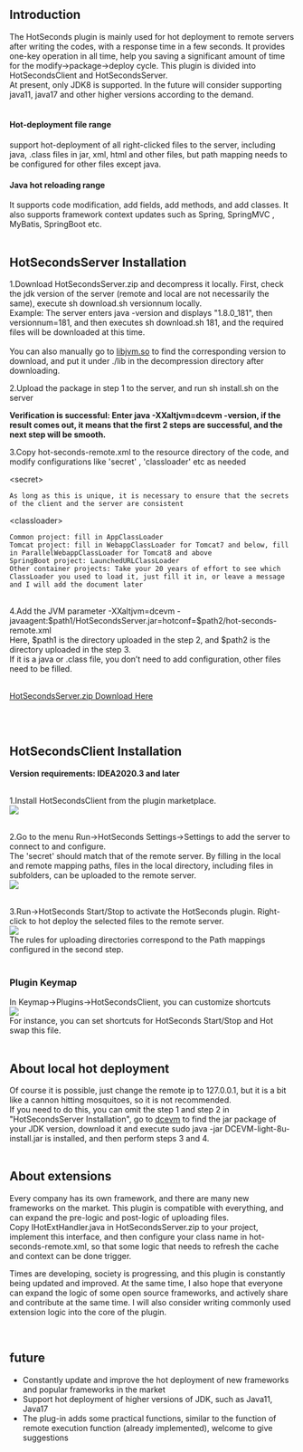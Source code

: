 ## Introduction
The HotSeconds plugin is mainly used for hot deployment to remote servers after writing the codes, with a response time in a few seconds. It provides one-key operation in all time, help you saving a significant amount of time for the modify->package->deploy cycle. This plugin is divided into HotSecondsClient and HotSecondsServer.<br>
At present, only JDK8 is supported.  In the future will consider supporting java11, java17 and other higher versions according to the demand.<br><br>

#### Hot-deployment file range
support hot-deployment of all right-clicked files to the server, including java, .class files in jar, xml, html and other files, but path mapping needs to be configured for other files except java.
#### Java hot reloading range
It supports code modification, add fields, add methods, and add classes. It also supports framework context updates such as Spring, SpringMVC , MyBatis, SpringBoot etc.
<br><br>

## HotSecondsServer Installation
1.Download HotSecondsServer.zip and decompress it locally. First, check the jdk version of the server (remote and local are not necessarily the same), execute sh download.sh versionnum locally.<br>
Example: The server enters java -version and displays "1.8.0_181", then versionnum=181, and then executes sh download.sh 181, and the required files will be downloaded at this time. <br><br>
You can also manually go to [libjvm.so](https://github.com/thanple/HotSecondsIDEA/releases/tag/libjvm_so) to find the corresponding version to download, and put it under ./lib in the decompression directory after downloading.

2.Upload the package in step 1 to the server, and run sh install.sh on the server <br>

**Verification is successful: Enter java -XXaltjvm=dcevm -version, if the result comes out, it means that the first 2 steps are successful, and the next step will be smooth.**


3.Copy hot-seconds-remote.xml to the resource directory of the code, and modify configurations like 'secret' , 'classloader' etc as needed<br>

&lt;secret&gt;
```
As long as this is unique, it is necessary to ensure that the secrets of the client and the server are consistent
```

&lt;classloader&gt;
```
Common project: fill in AppClassLoader
Tomcat project: fill in WebappClassLoader for Tomcat7 and below, fill in ParallelWebappClassLoader for Tomcat8 and above
SpringBoot project: LaunchedURLClassLoader
Other container projects: Take your 20 years of effort to see which ClassLoader you used to load it, just fill it in, or leave a message and I will add the document later
```

<br>
4.Add the JVM parameter -XXaltjvm=dcevm -javaagent:$path1/HotSecondsServer.jar=hotconf=$path2/hot-seconds-remote.xml<br>
Here, $path1 is the directory uploaded in the step 2, and $path2 is the directory uploaded in the step 3.<br>
If it is a java or .class file, you don’t need to add configuration, other files need to be filled.<br><br>


[HotSecondsServer.zip Download Here](https://github.com/thanple/HotSecondsIDEA/releases/tag/HotSecondsServer)

<br><br>

## HotSecondsClient Installation

**Version requirements: IDEA2020.3 and later**<br><br>

1.Install HotSecondsClient from the plugin marketplace.<br>
![](https://github.com/thanple/HotSecondsIDEA/blob/master/img/pluginmarketplace.png)
<br><br>

2.Go to the menu Run->HotSeconds Settings->Settings to add the server to connect to and configure.<br>
The 'secret' should match that of the remote server. By filling in the local and remote mapping paths, files in the local directory, including files in subfolders, can be uploaded to the remote server.<br>
![](https://github.com/thanple/HotSecondsIDEA/blob/master/img/hotseconds-setting.png)
<br><br>

3.Run->HotSeconds Start/Stop to activate the HotSeconds plugin. Right-click to hot deploy the selected files to the remote server.<br>
![](https://github.com/thanple/HotSecondsIDEA/blob/master/img/use.png)
<br>The rules for uploading directories correspond to the Path mappings configured in the second step.<br><br>

### Plugin Keymap
In Keymap->Plugins->HotSecondsClient, you can customize shortcuts<br>
![](https://github.com/thanple/HotSecondsIDEA/blob/master/img/keymap.png)
<br>For instance, you can set shortcuts for HotSeconds Start/Stop and Hot swap this file.
<br><br>

## About local hot deployment
Of course it is possible, just change the remote ip to 127.0.0.1, but it is a bit like a cannon hitting mosquitoes, so it is not recommended.<br>
If you need to do this, you can omit the step 1 and step 2 in "HotSecondsServer Installation", go to [dcevm](https://github.com/dcevm/dcevm/releases) to find the jar package of your JDK version, download it and execute sudo java -jar DCEVM-light-8u-install.jar is installed, and then perform steps 3 and 4.
<br><br>

## About extensions
Every company has its own framework, and there are many new frameworks on the market. This plugin is compatible with everything, and can expand the pre-logic and post-logic of uploading files. <br>
Copy IHotExtHandler.java in HotSecondsServer.zip to your project, implement this interface, and then configure your class name in hot-seconds-remote.xml, so that some logic that needs to refresh the cache and context can be done trigger.<br>

Times are developing, society is progressing, and this plugin is constantly being updated and improved. At the same time, I also hope that everyone can expand the logic of some open source frameworks, and actively share and contribute at the same time. I will also consider writing commonly used extension logic into the core of the plugin. 

<br>

## future
+ Constantly update and improve the hot deployment of new frameworks and popular frameworks in the market
+ Support hot deployment of higher versions of JDK, such as Java11, Java17
+ The plug-in adds some practical functions, similar to the function of remote execution function (already implemented), welcome to give suggestions



